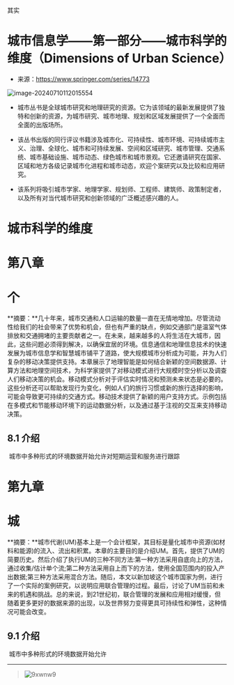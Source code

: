 其实

<!--more-->

# 城市信息学——第一部分——城市科学的维度（Dimensions of Urban Science）

* 来源：https://www.springer.com/series/14773

![image-20240710112015554](http://qny.expressisland.cn/gdou24/image-20240710112015554.png)

* 城市丛书是全球城市研究和地理研究的资源。它为该领域的最新发展提供了独特和创新的资源，为城市研究、城市地理、规划和区域发展提供了一个全面而全面的出版场所。

* 该丛书出版的同行评议书籍涉及城市化、可持续性、城市环境、可持续城市主义、治理、全球化、城市和可持续发展、空间和区域研究、城市管理、交通系统、城市基础设施、城市动态、绿色城市和城市景观。它还邀请研究在国家、区域和地方各级记录城市化进程和城市动态，欢迎个案研究以及比较和应用研究。

* 该系列将吸引城市学家、地理学家、规划师、工程师、建筑师、政策制定者，以及所有对当代城市研究和创新领域的广泛概述感兴趣的人。

# 城市科学的维度

# 第八章

# 个

**摘要：**几十年来，城市交通和人口运输的数量一直在无情地增加。尽管流动性给我们的社会带来了优势和机会，但也有严重的缺点，例如交通部门是温室气体排放和交通拥堵的主要贡献者之一。在未来，越来越多的人将生活在大城市，因此，这些问题必须得到解决，以确保宜居的环境。信息通信和地理信息技术的快速发展为城市信息学和智慧城市铺平了道路，使大规模城市分析成为可能，并为人们复杂的移动决策提供支持。本章展示了地理智能是如何结合新颖的空间数据源、计算方法和地理空间技术，为科学家提供了对移动模式进行大规模时空分析以及调查人们移动决策的机会。移动模式分析对于评估实时情况和预测未来状态是必要的。这些分析还可以帮助发现行为变化，例如人们的旅行习惯或新的旅行选择的影响，可能会导致更可持续的交通方式。移动技术提供了新颖的用户支持方式。示例包括在多模式和节能移动环境下的运动数据分析，以及通过基于注视的交互来支持移动决策。

## 8.1  介绍

​	城市中多种形式的环境数据开始允许对短期运营和服务进行跟踪

# 第九章

# 城

**摘要：**城市代谢(UM)基本上是一个会计框架，其目标是量化城市中资源(如材料和能源)的流入、流出和积累。本章的主要目的是介绍UM。首先，提供了UM的简要历史。然后介绍了执行UM的三种不同方法:第一种方法采用自底向上的方法，通过收集/估计单个流;第二种方法采用自上而下的方法，使用全国范围内的投入产出数据;第三种方法采用混合方法。随后，本文以新加坡这个城市国家为例，进行了一个实际的案例研究，以说明应用联合管理的过程。最后，讨论了UM当前和未来的机遇和挑战。总的来说，到21世纪初，联合管理的发展和应用相对缓慢，但随着更多更好的数据来源的出现，以及世界努力变得更具可持续性和弹性，这种情况可能会改变。

## 9.1  介绍

​	城市中多种形式的环境数据开始允许

<hr>

> ![9xwnw9](http://qny.expressisland.cn/gdou24/9xwnw9.jpeg)
